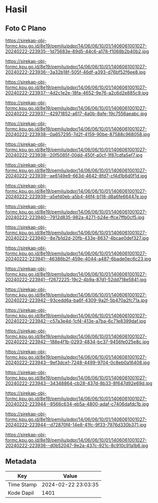 # Hasil

## Foto C Plano

https://sirekap-obj-formc.kpu.go.id/8e19/pemilu/pdpr/14/06/06/10/01/1406061001027-20240222-223935--1d75683e-89d5-44c6-a178-f1068b2b40b2.jpg

https://sirekap-obj-formc.kpu.go.id/8e19/pemilu/pdpr/14/06/06/10/01/1406061001027-20240222-223936--3a32b18f-505f-46df-a393-d76bf52f6ee8.jpg

https://sirekap-obj-formc.kpu.go.id/8e19/pemilu/pdpr/14/06/06/10/01/1406061001027-20240222-223937--4d2c1e2e-18fa-4652-9e76-a2c6d2e885c9.jpg

https://sirekap-obj-formc.kpu.go.id/8e19/pemilu/pdpr/14/06/06/10/01/1406061001027-20240222-223937--42971852-a617-4a0b-8afe-19c7556aeabc.jpg

https://sirekap-obj-formc.kpu.go.id/8e19/pemilu/pdpr/14/06/06/10/01/1406061001027-20240222-223938--0a657295-7d2f-4159-90be-87588c968058.jpg

https://sirekap-obj-formc.kpu.go.id/8e19/pemilu/pdpr/14/06/06/10/01/1406061001027-20240222-223938--20f5085f-00dd-450f-a0cf-1f87cdfa5ef7.jpg

https://sirekap-obj-formc.kpu.go.id/8e19/pemilu/pdpr/14/06/06/10/01/1406061001027-20240222-223939--ae6149e9-663d-4642-8fd7-cf4d1b6d0f1d.jpg

https://sirekap-obj-formc.kpu.go.id/8e19/pemilu/pdpr/14/06/06/10/01/1406061001027-20240222-223939--a5efd0eb-a5b4-46f4-b118-d8a6fe66447e.jpg

https://sirekap-obj-formc.kpu.go.id/8e19/pemilu/pdpr/14/06/06/10/01/1406061001027-20240222-223940--7912d835-982a-4271-b24e-ffce7ffb0cf5.jpg

https://sirekap-obj-formc.kpu.go.id/8e19/pemilu/pdpr/14/06/06/10/01/1406061001027-20240222-223940--8e7b1d2d-20fb-433e-8637-4bcae0def327.jpg

https://sirekap-obj-formc.kpu.go.id/8e19/pemilu/pdpr/14/06/06/10/01/1406061001027-20240222-223941--46386b2f-459e-4044-a487-6bade0ec6c23.jpg

https://sirekap-obj-formc.kpu.go.id/8e19/pemilu/pdpr/14/06/06/10/01/1406061001027-20240222-223941--f2672225-19c2-4b9a-87d1-52dd718e5841.jpg

https://sirekap-obj-formc.kpu.go.id/8e19/pemilu/pdpr/14/06/06/10/01/1406061001027-20240222-223942--93cedd6a-ba6f-4309-9a2f-5b470a2fc71a.jpg

https://sirekap-obj-formc.kpu.go.id/8e19/pemilu/pdpr/14/06/06/10/01/1406061001027-20240222-223942--c57a3e4d-1cf4-413e-a7ba-6c71e8399daf.jpg

https://sirekap-obj-formc.kpu.go.id/8e19/pemilu/pdpr/14/06/06/10/01/1406061001027-20240222-223942--188e4f1b-0293-4834-bc37-9456fe025e8c.jpg

https://sirekap-obj-formc.kpu.go.id/8e19/pemilu/pdpr/14/06/06/10/01/1406061001027-20240222-223943--9ef3dce1-7248-4499-9704-0c8eb0a16408.jpg

https://sirekap-obj-formc.kpu.go.id/8e19/pemilu/pdpr/14/06/06/10/01/1406061001027-20240222-223943--34348864-cb28-437d-8b33-8f647d92e69d.jpg

https://sirekap-obj-formc.kpu.go.id/8e19/pemilu/pdpr/14/06/06/10/01/1406061001027-20240222-223944--8566c634-eb5a-4800-adaf-c7406dafdc1b.jpg

https://sirekap-obj-formc.kpu.go.id/8e19/pemilu/pdpr/14/06/06/10/01/1406061001027-20240222-223944--d72870f4-14e8-41fc-9f33-7976d330b371.jpg

https://sirekap-obj-formc.kpu.go.id/8e19/pemilu/pdpr/14/06/06/10/01/1406061001027-20240222-223936--d0b52047-9e2a-437c-921c-8c910c91a1b6.jpg


## Metadata

| Key        | Value               |
| ---------- | ------------------- |
| Time Stamp | 2024-02-22 23:03:35 |
| Kode Dapil | 1401                |



